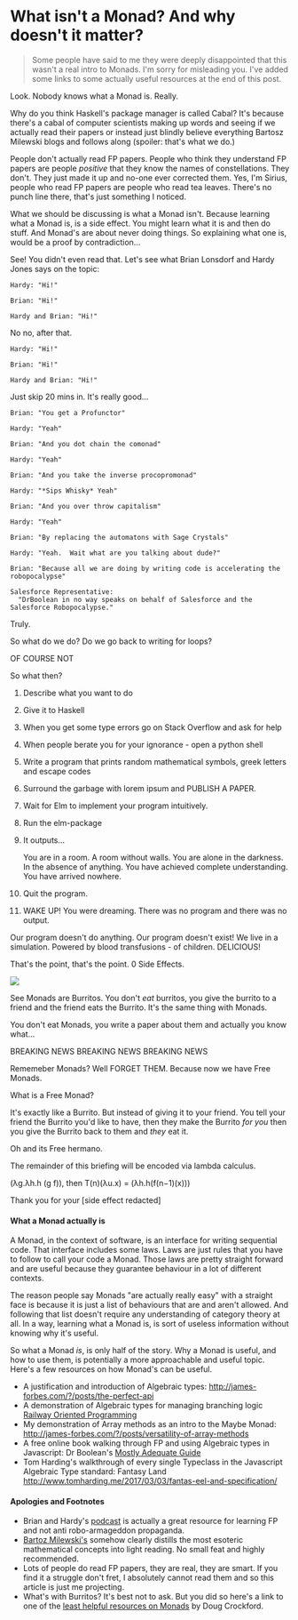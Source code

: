 What isn't a Monad?  And why doesn't it matter?
===============================================

> Some people have said to me they were deeply disappointed that this wasn't a real intro to Monads.  I'm sorry for misleading you.  I've added some links to some actually useful resources at the end of this post.

Look.  Nobody knows what a Monad is.  Really.

Why do you think Haskell's package manager is called Cabal?  It's because there's a cabal of computer scientists making up words and seeing if we actually read their papers or instead just blindly believe everything Bartosz Milewski blogs and follows along (spoiler: that's what we do.)

People don't actually read FP papers. People who think they understand FP papers are people *positive* that they know the names of constellations.  They don't.  They just made it up and no-one ever corrected them.  Yes, I'm Sirius, people who read FP papers are people who read tea leaves.  There's no punch line there, that's just something I noticed.

What we should be discussing is what a Monad isn't.  Because learning what a Monad is, is a side effect.  You might learn what it is and then do stuff.  And Monad's are about never doing things.  So explaining what one is, would be a proof by contradiction...

See!  You didn't even read that.  Let's see what Brian Lonsdorf and Hardy Jones says on the topic:

	Hardy: "Hi!"
	
	Brian: "Hi!"
	
	Hardy and Brian: "Hi!"
	
No no, after that.  


	Hardy: "Hi!"
	
	Brian: "Hi!"
	
	Hardy and Brian: "Hi!"
	
Just skip 20 mins in.  It's really good...

	Brian: "You get a Profunctor"

	Hardy: "Yeah"

	Brian: "And you dot chain the comonad"

	Hardy: "Yeah"

	Brian: "And you take the inverse procopromonad"

	Hardy: "*Sips Whisky* Yeah"

	Brian: "And you over throw capitalism"

	Hardy: "Yeah"

	Brian: "By replacing the automatons with Sage Crystals"

	Hardy: "Yeah.  Wait what are you talking about dude?"

	Brian: "Because all we are doing by writing code is accelerating the robopocalypse"

	Salesforce Representative: 
	  "DrBoolean in no way speaks on behalf of Salesforce and the Salesforce Robopocalypse."


Truly.

So what do we do?  Do we go back to writing for loops?

OF COURSE NOT

So what then?

1. Describe what you want to do
2. Give it to Haskell
3. When you get some type errors go on Stack Overflow and ask for help
4. When people berate you for your ignorance - open a python shell
5. Write a program that prints random mathematical symbols, greek letters and escape codes
6. Surround the garbage with lorem ipsum and PUBLISH A PAPER.
7. Wait for Elm to implement your program intuitively.
8. Run the elm-package
9. It outputs... 

	You are in a room.  A room without walls.  You are alone in the darkness.  In the absence of anything.  You have achieved complete understanding.  You have arrived nowhere.  

10. Quit the program.
11. WAKE UP!  You were dreaming.  There was no program and there was no output.

Our program doesn't do anything.  Our program doesn't exist!  We live in a simulation.  Powered by blood transfusions - of children.  DELICIOUS!

That's the point, that's the point.  0 Side Effects.

![](http://i.imgur.com/Dy2zrr7.jpg)

See Monads are Burritos.  You don't *eat* burritos, you give the burrito to a friend and the friend eats the Burrito.  It's the same thing with Monads.

You don't eat Monads, you write a paper about them and actually you know what...

BREAKING NEWS BREAKING NEWS BREAKING NEWS 

Rememeber Monads?  Well FORGET THEM.  Because now we have Free Monads.

What is a Free Monad?

It's exactly like a Burrito.  But instead of giving it to your friend.  You tell your friend the Burrito you'd like to have, then they make the Burrito *for you* then you give the Burrito back to them and *they* eat it.  

Oh and its Free hermano.

The remainder of this briefing will be encoded via lambda calculus.

 (λg.λh.h (g f)), then T(n)(λu.x) = (λh.h(f(n−1)(x)))
 
Thank you for your [side effect redacted]

#### What a Monad actually is

A Monad, in the context of software, is an interface for writing sequential code.  That interface includes some laws.  Laws are just rules that you have to follow to call your code a Monad.  Those laws are pretty straight forward and are useful because they guarantee behaviour in a lot of different contexts.

The reason people say Monads "are actually really easy" with a straight face is because it is just a list of behaviours that are and aren't allowed.  And following that list doesn't require any understanding of category theory at all.  In a way, learning what a Monad is, is sort of useless information without knowing why it's useful.

So what a Monad *is*, is only half of the story.  Why a Monad is useful, and how to use them, is potentially a more  approachable and useful topic.  Here's a few resources on how Monad's can be useful. 

- A justification and introduction of Algebraic types: http://james-forbes.com/?/posts/the-perfect-api
- A demonstration of Algebraic types for managing branching logic [Railway Oriented Programming](https://vimeo.com/97344498)
- My demonstration of Array methods as an intro to the Maybe Monad: http://james-forbes.com/?/posts/versatility-of-array-methods
- A free online book walking through FP and using Algebraic types in Javascript: Dr Boolean's [Mostly Adequate Guide]( https://github.com/MostlyAdequate/mostly-adequate-guide)
- Tom Harding's walkthrough of every single Typeclass in the Javascript Algebraic Type standard: Fantasy Land http://www.tomharding.me/2017/03/03/fantas-eel-and-specification/

#### Apologies and Footnotes

- Brian and Hardy's [podcast](www.magicreadalong.com) is actually a great resource for learning FP and not anti robo-armageddon propaganda.
- [Bartoz Milewski's](https://bartoszmilewski.com/) somehow clearly distills the most esoteric mathematical concepts into light reading.  No small feat and highly recommended.
- Lots of people do read FP papers, they are real, they are smart.  If you find it a struggle don't fret, I absolutely cannot read them and so this article is just me projecting.
- What's with Burritos?  It's best not to ask.  But you did so here's a link to one of the [least helpful resources on Monads](https://www.youtube.com/watch?v=b0EF0VTs9Dc) by Doug Crockford.
